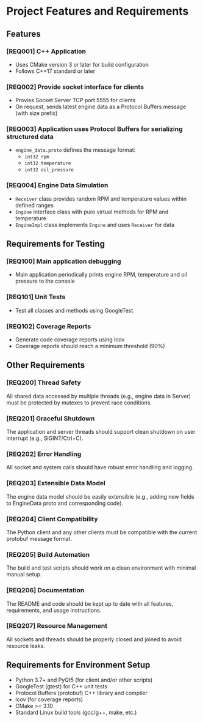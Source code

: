 
# Project Features and Requirements

## Features

### [REQ001] C++ Application
- Uses CMake version 3 or later for build configuration
- Follows C++17 standard or later

### [REQ002] Provide socket interface for clients
- Provies Socket Server TCP port 5555 for clients
- On request, sends latest engine data as a Protocol Buffers message (with size prefix)

### [REQ003] Application uses Protocol Buffers for serializing structured data
- `engine_data.proto` defines the message format:
   - `int32 rpm`
   - `int32 temperature`
   - `int32 oil_pressure`

### [REQ004] Engine Data Simulation
- `Receiver` class provides random RPM and temperature values within defined ranges
- `Engine` interface class with pure virtual methods for RPM and temperature
- `EngineImpl` class implements `Engine` and uses `Receiver` for data

## Requirements for Testing

### [REQ100] Main application debugging
- Main application periodically prints engine RPM, temperature and oil pressure to the console

### [REQ101] Unit Tests
- Test all classes and methods using GoogleTest

### [REQ102] Coverage Reports
- Generate code coverage reports using lcov
- Coverage reports should reach a minimum threshold (90%)

## Other Requirements

### [REQ200] Thread Safety
All shared data accessed by multiple threads (e.g., engine data in Server) must be protected by mutexes to prevent race conditions.

### [REQ201] Graceful Shutdown
The application and server threads should support clean shutdown on user interrupt (e.g., SIGINT/Ctrl+C).

### [REQ202] Error Handling
All socket and system calls should have robust error handling and logging.

### [REQ203] Extensible Data Model
The engine data model should be easily extensible (e.g., adding new fields to EngineData proto and corresponding code).

### [REQ204] Client Compatibility
The Python client and any other clients must be compatible with the current protobuf message format.

### [REQ205] Build Automation
The build and test scripts should work on a clean environment with minimal manual setup.

### [REQ206] Documentation
The README and code should be kept up to date with all features, requirements, and usage instructions.

### [REQ207] Resource Management
All sockets and threads should be properly closed and joined to avoid resource leaks.

## Requirements for Environment Setup

- Python 3.7+ and PyQt5 (for client and/or other scripts)
- GoogleTest (gtest) for C++ unit tests
- Protocol Buffers (protobuf) C++ library and compiler
- lcov (for coverage reports)
- CMake >= 3.10
- Standard Linux build tools (gcc/g++, make, etc.)
